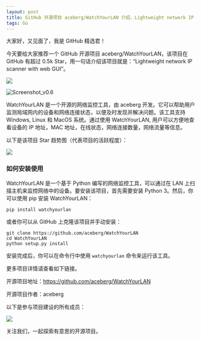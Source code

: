 ```yaml
---
layout: post
title: GitHub 开源项目 aceberg/WatchYourLAN 介绍，Lightweight network IP scanner with web GUI
tags: Go
---
```


大家好，又见面了，我是 GitHub 精选君！

今天要给大家推荐一个 GitHub 开源项目 aceberg/WatchYourLAN，该项目在 GitHub 有超过 0.5k Star，用一句话介绍该项目就是：“Lightweight network IP scanner with web GUI”。

![](https://raw.githubusercontent.com/aceberg/WatchYourLAN/main/assets/logo.png)

![Screenshot_v0.6](https://raw.githubusercontent.com/aceberg/WatchYourLAN/main/assets/Screenshot_v0.6.png)

WatchYourLAN 是一个开源的网络监控工具，由 aceberg 开发。它可以帮助用户监测局域网内的设备和网络连接状态，以便及时发现并解决问题。该工具支持 Windows, Linux 和 MacOS 系统。通过使用 WatchYourLAN, 用户可以方便地查看设备的 IP 地址，MAC 地址，在线状态，网络连接数量，网络流量等信息。


以下是该项目 Star 趋势图（代表项目的活跃程度）：

![](https://api.star-history.com/svg?repos=aceberg/WatchYourLAN&type=Timeline)

### 如何安装使用

WatchYourLAN 是一个基于 Python 编写的网络监控工具，可以通过在 LAN 上扫描主机来监控网络中的设备。要安装该项目，首先需要安装 Python 3。然后，你可以使用 pip 安装 WatchYourLAN：

```
pip install watchyourlan
```

或者你可以从 GitHub 上克隆该项目并手动安装：

```
git clone https://github.com/aceberg/WatchYourLAN
cd WatchYourLAN
python setup.py install
```

安装完成后，你可以在命令行中使用 `watchyourlan` 命令来运行该工具。


更多项目详情请查看如下链接。

开源项目地址：https://github.com/aceberg/WatchYourLAN 

开源项目作者：aceberg

以下是参与项目建设的所有成员：

![](https://contrib.rocks/image?repo=aceberg/WatchYourLAN)



关注我们，一起探索有意思的开源项目。
